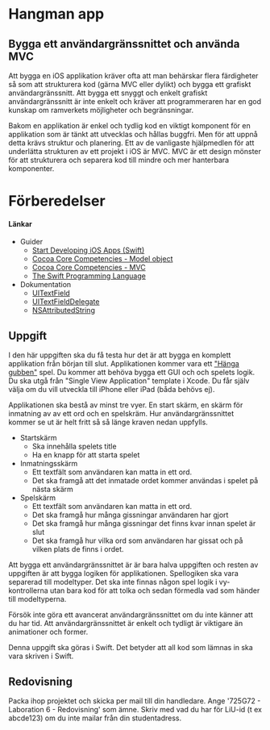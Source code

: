 # Hangman app

## Bygga ett användargränssnittet och använda MVC

Att bygga en iOS applikation kräver ofta att man behärskar flera färdigheter så som att strukturera kod (gärna MVC eller dylikt) och bygga ett grafiskt användargränssnitt. Att bygga ett snyggt och enkelt grafiskt användargränssnitt är inte enkelt och kräver att programmeraren har en god kunskap om ramverkets möjligheter och begränsningar.

Bakom en applikation är enkel och tydlig kod en viktigt komponent för en applikation som är tänkt att utvecklas och hållas buggfri. Men för att uppnå detta krävs struktur och planering. Ett av de vanligaste hjälpmedlen för att underlätta strukturen av ett projekt i iOS är MVC. MVC är ett design mönster för att strukturera och separera kod till mindre och mer hanterbara komponenter.

# Förberedelser

#### Länkar

* Guider 
	* [Start Developing iOS Apps (Swift)][developing-ios-apps]
	* [Cocoa Core Competencies - Model object][model-object]
	* [Cocoa Core Competencies - MVC][mvc]
	* [The Swift Programming Language][swift-programming-language]
* Dokumentation
	* [UITextField][uitextfield]
	* [UITextFieldDelegate][uitext-field-delegate]
	* [NSAttributedString][nsattributed-string]

[swift-programming-language]:https://developer.apple.com/library/ios/documentation/Swift/Conceptual/Swift_Programming_Language/index.html#//apple_ref/doc/uid/TP40014097

[model-object]:https://developer.apple.com/library/ios/documentation/General/Conceptual/DevPedia-CocoaCore/ModelObject.html#//apple_ref/doc/uid/TP40008195-CH31-SW1

[mvc]:https://developer.apple.com/library/ios/documentation/General/Conceptual/DevPedia-CocoaCore/MVC.html#//apple_ref/doc/uid/TP40008195-CH32-SW1

[developing-ios-apps]:https://developer.apple.com/library/ios/referencelibrary/GettingStarted/DevelopiOSAppsSwift/index.html#//apple_ref/doc/uid/TP40015214-CH2-SW1

[uitextfield]:https://developer.apple.com/library/ios/documentation/UIKit/Reference/UITextField_Class/

[uitext-field-delegate]:https://developer.apple.com/library/ios/documentation/UIKit/Reference/UITextFieldDelegate_Protocol/

[nsattributed-string]:https://developer.apple.com/library/mac/documentation/Cocoa/Reference/Foundation/Classes/NSAttributedString_Class/


## Uppgift

I den här uppgiften ska du få testa hur det är att bygga en komplett applikation från början till slut. Applikationen kommer vara ett ["Hänga gubben"][hänga-gubbe] spel. Du kommer att behöva bygga ett GUI och och spelets logik. Du ska utgå från "Single View Application" template i Xcode. Du får själv välja om du vill utveckla till iPhone eller iPad (båda behövs ej).

[hänga-gubbe]:https://sv.wikipedia.org/wiki/Hänga_gubbe

Applikationen ska bestå av minst tre vyer. En start skärm, en skärm för inmatning av av ett ord och en spelskräm. Hur användargränssnittet kommer se ut är helt fritt så så länge kraven nedan uppfylls.

- Startskärm
	- Ska innehålla spelets title
	- Ha en knapp för att starta spelet
- Inmatningsskärm
	- Ett textfält som användaren kan matta in ett ord. 
	- Det ska framgå att det inmatade ordet kommer användas i spelet på nästa skärm
- Spelskärm
	- Ett textfält som användaren kan matta in ett ord.
	- Det ska framgå hur många gissningar användaren har gjort
	- Det ska framgå hur många gissningar det finns kvar innan spelet är slut
	- Det ska framgå hur vilka ord som användaren har gissat och på vilken plats de finns i ordet.

Att bygga ett användargränssnittet är är bara halva uppgiften och resten av uppgiften är att bygga logiken för applikationen. Spellogiken ska vara separerad till modeltyper. Det ska inte finnas någon spel logik i vy-kontrollerna utan bara kod för att tolka och sedan förmedla vad som händer till modeltyperna.

Försök inte göra ett avancerat användargränssnittet om du inte känner att du har tid. Att användargränssnittet är enkelt och tydligt är viktigare än animationer och former.

Denna uppgift ska göras i Swift. Det betyder att all kod som lämnas in ska vara skriven i Swift.

## Redovisning

Packa ihop projektet och skicka per mail till din handledare. Ange '725G72 - Laboration 6 - Redovisning' som ämne. Skriv med vad du har för LiU-id (t ex abcde123) om du inte mailar från din studentadress.
